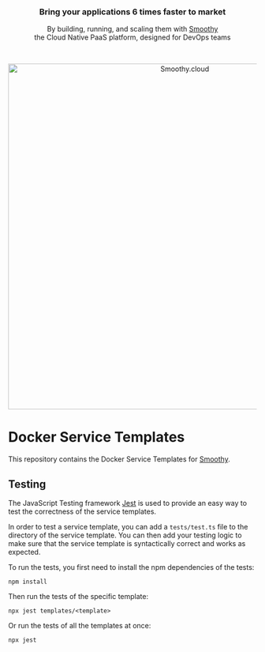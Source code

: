 <h3 align="center">Bring your applications 6 times faster to market</h3>

<p align="center">By building, running, and scaling them with <a href="https://smoothy.cloud">Smoothy</a><br>the Cloud Native PaaS platform, designed for DevOps teams</p>

<br>

<p align="center">
  <a href="https://smoothy.cloud">
    <img src="https://smoothy.cloud/img/scenes/solution.svg" width="700px" alt="Smoothy.cloud" />
  </a>
</p>

# Docker Service Templates

This repository contains the Docker Service Templates for [Smoothy](https://smoothy.cloud).

## Testing

The JavaScript Testing framework [Jest](https://jestjs.io/) is used to provide an easy way to test the correctness of the service templates.

In order to test a service template, you can add a `tests/test.ts` file to the directory of the service template. You can then add your testing logic to make sure that the service template is syntactically correct and works as expected.

To run the tests, you first need to install the npm dependencies of the tests:

```
npm install
```

Then run the tests of the specific template:

```
npx jest templates/<template>
```

Or run the tests of all the templates at once:

```
npx jest
```

